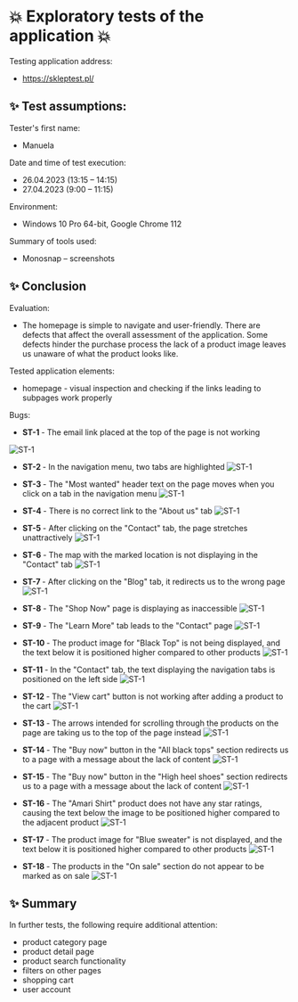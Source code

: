 # :boom: Exploratory tests of the application :boom:

Testing application address:
* https://skleptest.pl/

## :sparkles: Test assumptions:
<p> Tester's first name: </p>

* Manuela
<p> Date and time of test execution: </p>

* 26.04.2023 (13:15 – 14:15)
* 27.04.2023 (9:00 – 11:15)
<p> Environment: </p>

* Windows 10 Pro 64-bit, Google Chrome 112
<p> Summary of tools used: </p>

* Monosnap – screenshots

## :sparkles: Conclusion

<p> Evaluation: </p>

* The homepage is simple to navigate and user-friendly. There are defects that affect the overall assessment of the application. Some defects hinder the purchase process  the lack of a product image leaves us unaware of what the product looks like.

<p> Tested application elements: </p>

 *	homepage - visual inspection and checking if the links leading to subpages work properly

<p> Bugs: </p>

* <b> ST-1 </b> - The email link placed at the top of the page is not working

![ST-1](https://raw.githubusercontent.com/Caounee/documents/main/ST-1.png?token=GHSAT0AAAAAACBMYDZNS4EJ7KE54637PMX6ZCLX7WA)

* <b> ST-2 </b> - In the navigation menu, two tabs are highlighted
![ST-1](https://raw.githubusercontent.com/Caounee/documents/main/ST-1.png?token=GHSAT0AAAAAACBMYDZNS4EJ7KE54637PMX6ZCLX7WA)

* <b> ST-3 </b> - The "Most wanted" header text on the page moves when you click on a tab in the navigation menu
![ST-1](https://raw.githubusercontent.com/Caounee/documents/main/ST-1.png?token=GHSAT0AAAAAACBMYDZNS4EJ7KE54637PMX6ZCLX7WA)

* <b> ST-4 </b> - There is no correct link to the "About us" tab
![ST-1](https://raw.githubusercontent.com/Caounee/documents/main/ST-1.png?token=GHSAT0AAAAAACBMYDZNS4EJ7KE54637PMX6ZCLX7WA)

* <b> ST-5 </b> - After clicking on the "Contact" tab, the page stretches unattractively
![ST-1](https://raw.githubusercontent.com/Caounee/documents/main/ST-1.png?token=GHSAT0AAAAAACBMYDZNS4EJ7KE54637PMX6ZCLX7WA)

* <b> ST-6 </b> - The map with the marked location is not displaying in the "Contact" tab
![ST-1](https://raw.githubusercontent.com/Caounee/documents/main/ST-1.png?token=GHSAT0AAAAAACBMYDZNS4EJ7KE54637PMX6ZCLX7WA)

* <b> ST-7 </b> - After clicking on the "Blog" tab, it redirects us to the wrong page
![ST-1](https://raw.githubusercontent.com/Caounee/documents/main/ST-1.png?token=GHSAT0AAAAAACBMYDZNS4EJ7KE54637PMX6ZCLX7WA)

* <b> ST-8 </b> - The "Shop Now" page is displaying as inaccessible
![ST-1](https://raw.githubusercontent.com/Caounee/documents/main/ST-1.png?token=GHSAT0AAAAAACBMYDZNS4EJ7KE54637PMX6ZCLX7WA)

* <b> ST-9 </b> - The "Learn More" tab leads to the "Contact" page
![ST-1](https://raw.githubusercontent.com/Caounee/documents/main/ST-1.png?token=GHSAT0AAAAAACBMYDZNS4EJ7KE54637PMX6ZCLX7WA)

* <b> ST-10 </b> - The product image for "Black Top" is not being displayed, and the text below it is positioned higher compared to other products
![ST-1](https://raw.githubusercontent.com/Caounee/documents/main/ST-1.png?token=GHSAT0AAAAAACBMYDZNS4EJ7KE54637PMX6ZCLX7WA)

* <b> ST-11 </b> - In the "Contact" tab, the text displaying the navigation tabs is positioned on the left side
![ST-1](https://raw.githubusercontent.com/Caounee/documents/main/ST-1.png?token=GHSAT0AAAAAACBMYDZNS4EJ7KE54637PMX6ZCLX7WA)

* <b> ST-12 </b> - The "View cart" button is not working after adding a product to the cart
![ST-1](https://raw.githubusercontent.com/Caounee/documents/main/ST-1.png?token=GHSAT0AAAAAACBMYDZNS4EJ7KE54637PMX6ZCLX7WA)

* <b> ST-13 </b> - The arrows intended for scrolling through the products on the page are taking us to the top of the page instead
![ST-1](https://raw.githubusercontent.com/Caounee/documents/main/ST-1.png?token=GHSAT0AAAAAACBMYDZNS4EJ7KE54637PMX6ZCLX7WA)

* <b> ST-14 </b> - The "Buy now" button in the "All black tops" section redirects us to a page with a message about the lack of content
![ST-1](https://raw.githubusercontent.com/Caounee/documents/main/ST-1.png?token=GHSAT0AAAAAACBMYDZNS4EJ7KE54637PMX6ZCLX7WA)

* <b> ST-15 </b> - The "Buy now" button in the "High heel shoes" section redirects us to a page with a message about the lack of content
![ST-1](https://raw.githubusercontent.com/Caounee/documents/main/ST-1.png?token=GHSAT0AAAAAACBMYDZNS4EJ7KE54637PMX6ZCLX7WA)

* <b> ST-16 </b> - The "Amari Shirt" product does not have any star ratings, causing the text below the image to be positioned higher compared to the adjacent product
![ST-1](https://raw.githubusercontent.com/Caounee/documents/main/ST-1.png?token=GHSAT0AAAAAACBMYDZNS4EJ7KE54637PMX6ZCLX7WA)

* <b> ST-17 </b> - The product image for "Blue sweater" is not displayed, and the text below it is positioned higher compared to other products
![ST-1](https://raw.githubusercontent.com/Caounee/documents/main/ST-1.png?token=GHSAT0AAAAAACBMYDZNS4EJ7KE54637PMX6ZCLX7WA)

* <b> ST-18 </b> - The products in the "On sale" section do not appear to be marked as on sale
![ST-1](https://raw.githubusercontent.com/Caounee/documents/main/ST-1.png?token=GHSAT0AAAAAACBMYDZNS4EJ7KE54637PMX6ZCLX7WA)

## :sparkles: Summary

<p> In further tests, the following require additional attention: </p>

*	product category page
*	product detail page
*	product search functionality
*	filters on other pages
*	shopping cart
*	user account
